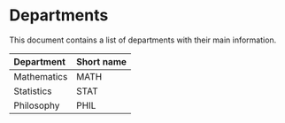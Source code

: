 # Departments

This document contains a list of departments with their main information.

| Department | Short name |
|:---|:---|
| Mathematics | MATH |
| Statistics  | STAT |
| Philosophy  | PHIL |